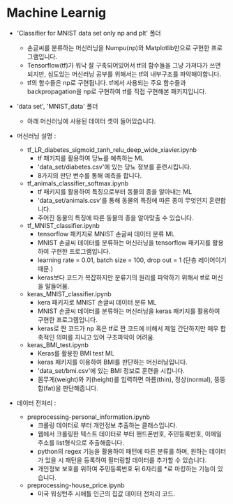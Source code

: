 # Machine Learnig


- 'Classifier for MNIST data set only np and plt' 폴더
  - 손글씨를 분류하는 머신러닝을 Numpu(np)와 Matplotlib만으로 구현한 프로그램입니다.
  - Tensorflow(tf)가 워낙 잘 구축되어있어서 tf의 함수들을 그냥 가져다가 쓰면 되지만, 심도있는 머신러닝 공부를 위해서는 tf의 내부구조를 파악해야합니다.
  - tf의 함수들은 np로 구현됩니다. tf에서 사용되는 주요 함수들과 backpropagation을 np로 구현하여 tf를 직접 구현해본 패키지입니다.

- 'data set', 'MNIST_data' 폴더
   - 아래 머신러닝에 사용된 데이터 셋이 들어있습니다.

- 머신러닝 설명 : 
  - tf_LR_diabetes_sigmoid_tanh_relu_deep_wide_xiavier.ipynb  
    - tf 패키지를 활용하여 당뇨를 예측하는 ML
    - 'data_set/diabetes.csv'에 있는 당뇨 정보를 훈련시킵니다.
    - 8가지의 판단 변수를 통해 예측을 합니다.
  - tf_animals_classifier_softmax.ipynb
    - tf 패키지를 활용하여 특징으로부터 동물의 종을 알아내는 ML
    - 'data_set/animals.csv'를 통해 동물의 특징에 따른 종이 무엇인지 훈련합니다.
    - 주어진 동물의 특징에 따른 동물의 종을 알아맞출 수 있습니다.
  - tf_MNIST_classifier.ipynb
    - tensorflow 패키지로 MNIST 손글씨 데이터 분류 ML
    - MNIST 손글씨 데이터를 분류하는 머신러닝을 tensorflow 패키지를 활용하여 구현한 프로그램입니다.
    - learning rate = 0.01, batch size = 100, drop out = 1 (단층 레이어이기때문.)
    - keras보다 코드가 복잡하지만 분류기의 원리를 파악하기 위해서 tf로 머신을 말들어봄.
  - keras_MNIST_classifier.ipynb
    - kera 패키지로 MNIST 손글씨 데이터 분류 ML
    - MNIST 손글씨 데이터를 분류하는 머신러닝을 keras 패키지를 활용하여 구현한 프로그램입니다.
    - keras로 짠 코드가 np 혹은 tf로 짠 코드에 비해서 제일 간단하지만 매우 합축적인 의미를 지니고 있어 구조파악이 어려움.
  - keras_BMI_test.ipynb
    - Keras를 활용한 BMI test ML
    - keras 패키지를 이용하여 BMI를 판단하는 머신러닝입니다.
    - 'data_set/bmi.csv'에 있는 BMI 정보로 훈련을 시킵니다.
    - 몸무게(weight)와 키(height)를 입력하면 마름(thin), 정상(normal), 뚱뚱함(fat)을 판단해줍니다.
- 데이터 전처리 :
  - preprocessing-personal_information.ipynb
    - 크롤링 데이터로 부터 개인정보 추출하는 클래스입니다.
    - 웹에서 크롤링한 텍스트 데이터로 부터 핸드폰번호, 주민등록번호, 이메일 주소를 list형식으로 추출해줍니다.
    - python의 regex 기능을 활용하여 패턴에 따른 분류를 하며, 원하는 데이터가 있을 시 패턴을 등록하여 필터링할 데이터를 추가할 수 있습니다.
    - 개인정보 보호를 위하여 주민등록번호 뒤 6자리를 *로 마킹하는 기능이 있습니다.
  - preprocessing-house_price.ipynb
    - 미국 워싱턴주 시애틀 인근의 집값 데이터 전처리 코드.

